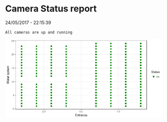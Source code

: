 Camera Status report
================
24/05/2017 - 22:15:39

    All cameras are up and running

![](camreport_files/figure-markdown_github/unnamed-chunk-2-1.png)
